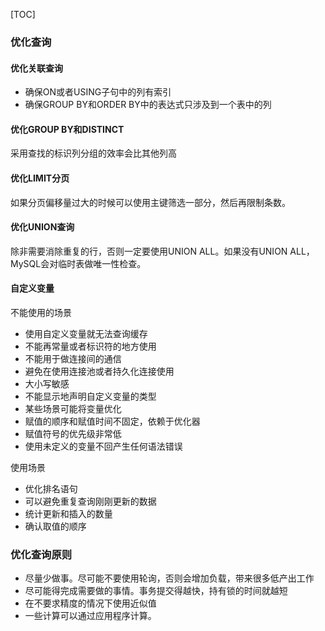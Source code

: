 [TOC]

### 优化查询

#### 优化关联查询

- 确保ON或者USING子句中的列有索引
- 确保GROUP BY和ORDER BY中的表达式只涉及到一个表中的列

#### 优化GROUP BY和DISTINCT

采用查找的标识列分组的效率会比其他列高

#### 优化LIMIT分页

如果分页偏移量过大的时候可以使用主键筛选一部分，然后再限制条数。

#### 优化UNION查询

除非需要消除重复的行，否则一定要使用UNION ALL。如果没有UNION ALL，MySQL会对临时表做唯一性检查。

#### 自定义变量

不能使用的场景

- 使用自定义变量就无法查询缓存
- 不能再常量或者标识符的地方使用
- 不能用于做连接间的通信
- 避免在使用连接池或者持久化连接使用
- 大小写敏感
- 不能显示地声明自定义变量的类型
- 某些场景可能将变量优化
- 赋值的顺序和赋值时间不固定，依赖于优化器
- 赋值符号的优先级非常低
- 使用未定义的变量不回产生任何语法错误

使用场景

- 优化排名语句
- 可以避免重复查询刚刚更新的数据
- 统计更新和插入的数量
- 确认取值的顺序

### 优化查询原则

- 尽量少做事。尽可能不要使用轮询，否则会增加负载，带来很多低产出工作
- 尽可能得完成需要做的事情。事务提交得越快，持有锁的时间就越短
- 在不要求精度的情况下使用近似值
- 一些计算可以通过应用程序计算。
